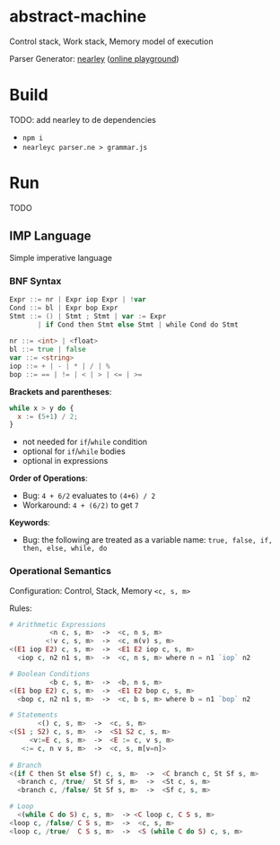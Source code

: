 # abstract-machine

Control stack, Work stack, Memory model of execution

Parser Generator: [nearley](http://nearley.js.org) ([online playground](https://omrelli.ug/nearley-playground/))


# Build

TODO: add nearley to de dependencies

- `npm i`
- `nearleyc parser.ne > grammar.js`

# Run

TODO



## IMP Language

Simple imperative language

### BNF Syntax

```go
Expr ::= nr | Expr iop Expr | !var 
Cond ::= bl | Expr bop Expr
Stmt ::= () | Stmt ; Stmt | var := Expr 
       | if Cond then Stmt else Stmt | while Cond do Stmt
       
nr ::= <int> | <float>
bl ::= true | false
var ::= <string>
iop ::= + | - | * | / | %
bop ::= == | != | < | > | <= | >=
```

**Brackets and parentheses**:
```javascript
while x > y do {
  x := (5+1) / 2;
}
```

- not needed for `if`/`while` condition
- optional for `if`/`while` bodies
- optional in expressions


**Order of Operations**:

- Bug: `4 + 6/2` evaluates to `(4+6) / 2`
- Workaround: `4 + (6/2)` to get `7`


**Keywords**:

- Bug: the following are treated as a variable name: `true, false, if, then, else, while, do`


### Operational Semantics

Configuration: Control, Stack, Memory `<c, s, m>`

Rules:

```php
# Arithmetic Expressions
          <n c, s, m>  ->  <c, n s, m>
         <!v c, s, m>  ->  <c, m(v) s, m>
<(E1 iop E2) c, s, m>  ->  <E1 E2 iop c, s, m>
  <iop c, n2 n1 s, m>  ->  <c, n s, m> where n = n1 `iop` n2

# Boolean Conditions
          <b c, s, m>  ->  <b, n s, m>
<(E1 bop E2) c, s, m>  ->  <E1 E2 bop c, s, m>
  <bop c, n2 n1 s, m>  ->  <c, b s, m> where b = n1 `bop` n2

# Statements
       <() c, s, m>  ->  <c, s, m>
<(S1 ; S2) c, s, m>  ->  <S1 S2 c, s, m>
     <v:=E c, s, m>  ->  <E := c, v s, m>
   <:= c, n v s, m>  ->  <c, s, m[v=n]>
                
# Branch
<(if C then St else Sf) c, s, m>  ->  <C branch c, St Sf s, m>
  <branch c, /true/  St Sf s, m>  ->  <St c, s, m>
  <branch c, /false/ St Sf s, m>  ->  <Sf c, s, m>

# Loop
  <(while C do S) c, s, m>  -> <C loop c, C S s, m>
<loop c, /false/ C S s, m>  ->  <c, s, m>
<loop c, /true/  C S s, m>  ->  <S (while C do S) c, s, m>
```
